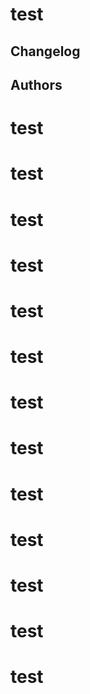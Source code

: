# test
## Changelog
## Authors
# test
# test
# test
# test
# test
# test
# test
# test
# test
# test
# test
# test
# test

